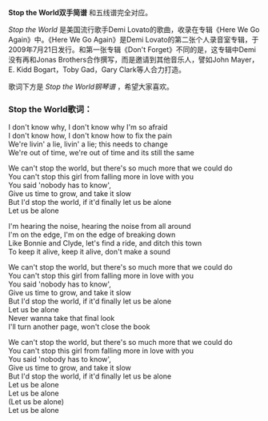 

**Stop the World双手简谱** 和五线谱完全对应。

_Stop the World_ 是美国流行歌手Demi Lovato的歌曲，收录在专辑《Here We Go Again》中。《Here We Go
Again》是Demi Lovato的第二张个人录音室专辑，于2009年7月21日发行。和第一张专辑《Don't
Forget》不同的是，这专辑中Demi没有再和Jonas Brothers合作撰写，而是邀请到其他音乐人，譬如John Mayer，E. Kidd
Bogart，Toby Gad，Gary Clark等人合力打造。

歌词下方是 _Stop the World钢琴谱_ ，希望大家喜欢。

### Stop the World歌词：

I don't know why, I don't know why I'm so afraid  
I don't know how, I don't know how to fix the pain  
We're livin' a lie, livin' a lie; this needs to change  
We're out of time, we're out of time and its still the same

We can't stop the world, but there's so much more that we could do  
You can't stop this girl from falling more in love with you  
You said 'nobody has to know',  
Give us time to grow, and take it slow  
But I'd stop the world, if it'd finally let us be alone  
Let us be alone

I'm hearing the noise, hearing the noise from all around  
I'm on the edge, I'm on the edge of breaking down  
Like Bonnie and Clyde, let's find a ride, and ditch this town  
To keep it alive, keep it alive, don't make a sound

We can't stop the world, but there's so much more that we could do  
You can't stop this girl from falling more in love with you  
You said 'nobody has to know',  
Give us time to grow, and take it slow  
But I'd stop the world, if it'd finally let us be alone  
Let us be alone  
Never wanna take that final look  
I'll turn another page, won't close the book

We can't stop the world, but there's so much more that we could do  
You can't stop this girl from falling more in love with you  
You said 'nobody has to know',  
Give us time to grow, and take it slow  
But I'd stop the world, if it'd finally let us be alone  
Let us be alone  
Let us be alone  
(Let us be alone)  
Let us be alone

